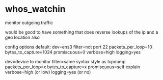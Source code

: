 # whos_watchin

monitor outgoing traffic

would be good to have something that does reverse lookups of the ip and a geo location also


config options
default:
dev=ens3
filter=not port 22
packets_per_loop=10
bytes_to_capture=1024
promiscuous=0
verbose=high
logging=yes

dev=device to monitor
filter=same syntax style as tcpdump
packets_per_loop=x
bytes_to_capture=x
promiscuous=self explain
verbose=high (or low)
logging=yes (or no)
